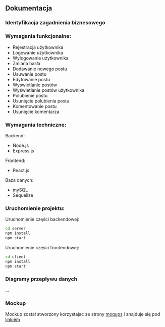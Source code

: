 ## Dokumentacja

### Identyfikacja zagadnienia biznesowego


### Wymagania funkcjonalne:
- Rejestracja użytkownika
- Logowanie użytkownika
- Wylogowanie użytkownika
- Zmiana hasła
- Dodawanie nowego postu
- Usuwanie postu
- Edytowanie postu
- Wyświetlanie postów
- Wyświetlanie postów użytkownika
- Polubienie postu
- Usunięcie polubienia postu
- Komentowanie postu
- Usunięcie komentarza

### Wymagania techniczne:

Backend:
- Node.js
- Express.js
  
Frontend:
- React.js

Baza danych:
- mySQL
- Sequelize

### Uruchomienie projektu:
Uruchomienie części backendowej:
```bash
cd server
npm install
npm start
```

Uruchomienie części frontendowej:
```bash
cd client
npm install
npm start
```

### Diagramy przepływu danych

...

### Mockup

Mockup został stworzony korzystajac ze strony [moqups](https://moqups.com/) i znajduje się pod [linkiem](https://app.moqups.com/GLMBnFfKu7kdJmfuAGQPZUzXTCissvps/view/page/af447452d?ui=0)
